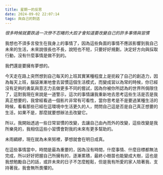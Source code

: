 ```yaml
---
title: 星期一的反思
date: 2024-09-02 22:07:14
tags: 與自己的對話
---
```


*很多時候就要跌過一次慘不忍睹的大跤才會知道要改變自己的許多事情與習慣*

我想也不須多言發生在我身上的事情了，因為這些負面的事情不應該影響到我自己未來的生活，未來說很長也不長，說短也不短，只要好好規劃，決定好方向與採取行動，沒有什麼事情是做不到的。

我們還是要擁有夢想的。

今天走在路上突然想到自己每天的上班其實某種程度上是扼殺了自己的創造力，因為每天上班，腦袋漸漸地會去習慣這個生活模式，而變成習以為常的時候，你已經沒有足夠的勇氣與意志力去做更多不同的嘗試，因為你被你所認為的世界所侷限住了，這對我現在來說是一道警示，這次的事情讓我重新地去思考這些生活是否是我真正想要的，我曾經看過一個影片非常有可看性，當你思考是不是要過某種生活的時候，看看那些已經在這環境中生活更久的人，問問自己這是否是自己真正想要的生活，如果不是，那麼就要想辦法去改變它。

所以，我開始透過一些日常習慣的改變，去讓自己由內而外的改變，這些改變是我所樂見的，我相信這些小習慣會對我的未來有更多幫助的。

未雨綢繆，現在就為未來努裡，夢想就會在明日成真。

在這些事情當中，時間是最為重要的，因為沒有時間，什麼事情、什麼目標都無法完成，所以好好把握自己所擁有的，逐漸累積，最終小樹苗也能變成大樹，這也是我想勉勵自己的話，或許未來的日子不怎麼輕鬆，但是我有所愛的家人陪著我、支持著我，我會無所畏懼的。
